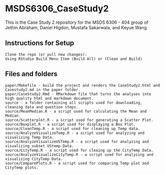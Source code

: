 # MSDS6306_CaseStudy2
This is the Case Study 2 repository for the MSDS 6306 - 404 group of Jethin Abraham, Daniel Higdon, Mustafa Sakarwala, and Keyue Wang

## Instructions for Setup

    Clone the repo (or pull new changes):
    Using RStudio Build Menu Item (Build All) or (Clean and Build)

## Files and folders

    paper/Makefile - build the project and renders the CaseStudy2.html and Casestudy2.md in the paper folder.
    paper/CaseStudy2.Rmd - RMarkdown file that turns the analyses into high quality html and markdown document.
    source - a folder containing all scripts used for downloading, cleaning data and question steps.
    source/MeanMedian.R - a script used for calculating the Mean and Median.
    source/Scatterplot.R - a script used for generating a Scatter Plot.
    source/Boxplot.R - a script used for displaying a Box Plot.
    source/CleanTemp.R - a script used for cleaning up Temp data.
    source/AnalyzeVisualizeTemp.R - a script used for analyzing and visualizing Temp Data.
    source/AnalyzeVisualizeUSTemp.R - a script used for analyzing and visualizing subset UStemp Data.
    source/CityTemp.R - a script used for cleaing up the CityTemp Data.
    source/AnalyzeVisualizeCityTemp.R - a script used for analyzing and visualizing CityTemp Data.
    source/ComparePlots.R - a script used for comparing Temp plot and CityTemp plots.
